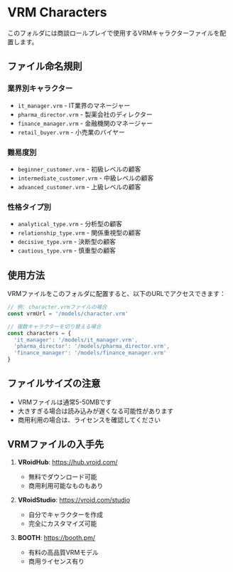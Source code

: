 # VRM Characters

このフォルダには商談ロールプレイで使用するVRMキャラクターファイルを配置します。

## ファイル命名規則

### 業界別キャラクター
- `it_manager.vrm` - IT業界のマネージャー
- `pharma_director.vrm` - 製薬会社のディレクター
- `finance_manager.vrm` - 金融機関のマネージャー
- `retail_buyer.vrm` - 小売業のバイヤー

### 難易度別
- `beginner_customer.vrm` - 初級レベルの顧客
- `intermediate_customer.vrm` - 中級レベルの顧客
- `advanced_customer.vrm` - 上級レベルの顧客

### 性格タイプ別
- `analytical_type.vrm` - 分析型の顧客
- `relationship_type.vrm` - 関係重視型の顧客
- `decisive_type.vrm` - 決断型の顧客
- `cautious_type.vrm` - 慎重型の顧客

## 使用方法

VRMファイルをこのフォルダに配置すると、以下のURLでアクセスできます：

```javascript
// 例: character.vrmファイルの場合
const vrmUrl = '/models/character.vrm'

// 複数キャラクターを切り替える場合
const characters = {
  'it_manager': '/models/it_manager.vrm',
  'pharma_director': '/models/pharma_director.vrm',
  'finance_manager': '/models/finance_manager.vrm'
}
```

## ファイルサイズの注意

- VRMファイルは通常5-50MBです
- 大きすぎる場合は読み込みが遅くなる可能性があります
- 商用利用の場合は、ライセンスを確認してください

## VRMファイルの入手先

1. **VRoidHub**: https://hub.vroid.com/
   - 無料でダウンロード可能
   - 商用利用可能なものもあり

2. **VRoidStudio**: https://vroid.com/studio
   - 自分でキャラクターを作成
   - 完全にカスタマイズ可能

3. **BOOTH**: https://booth.pm/
   - 有料の高品質VRMモデル
   - 商用ライセンス有り